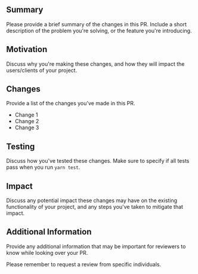 ## Summary
Please provide a brief summary of the changes in this PR. Include a short description of the problem you're solving, or the feature you're introducing.

## Motivation
Discuss why you're making these changes, and how they will impact the users/clients of your project.

## Changes
Provide a list of the changes you've made in this PR.

- Change 1
- Change 2
- Change 3

## Testing
Discuss how you've tested these changes. Make sure to specify if all tests pass when you run `yarn test`.

## Impact
Discuss any potential impact these changes may have on the existing functionality of your project, and any steps you've taken to mitigate that impact.

## Additional Information
Provide any additional information that may be important for reviewers to know while looking over your PR.

Please remember to request a review from specific individuals.
